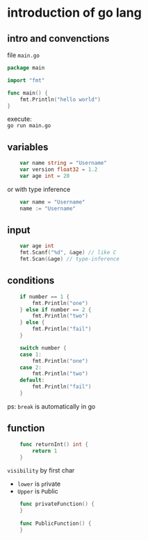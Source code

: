 # introduction of go lang

## intro and convenctions 

file `main.go`
```go
package main

import "fmt"

func main() {
	fmt.Println("hello world")
}
```

execute:   
    `go run main.go`

## variables

```go
	var name string = "Username" 
	var version float32 = 1.2
	var age int = 20
```

or with type inference

```go
    var name = "Username"
    name := "Username"
```

## input

```go
    var age int
    fmt.Scanf("%d", &age) // like C
    fmt.Scan(&age) // type-inference
```

## conditions

```go
    if number == 1 {
        fmt.Println("one")
    } else if number == 2 {
        fmt.Println("two")
    } else {
        fmt.Println("fail")
    }
```

```go
	switch number {
	case 1:
		fmt.Println("one")
	case 2:
		fmt.Println("two")
	default:
		fmt.Println("fail")
	}
```
ps: `break` is automatically in go

## function

```go
    func returnInt() int {
        return 1
    }
```
`visibility` by first char 
- `lower` is `p`rivate
- `Upper` is `P`ublic

```go
    func privateFunction() {   
    }
    
    func PublicFunction() {   
    }
```
